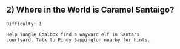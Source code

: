 ## 2) Where in the World is Caramel Santaigo?
    Difficulty: 1
    
    Help Tangle Coalbox find a wayward elf in Santa's 
    courtyard. Talk to Piney Sappington nearby for hints.
